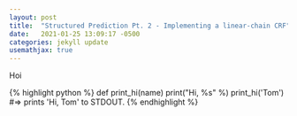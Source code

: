 ```yaml
---
layout: post
title:  "Structured Prediction Pt. 2 - Implementing a linear-chain CRF"
date:   2021-01-25 13:09:17 -0500
categories: jekyll update
usemathjax: true
---
```

<script src="https://cdn.mathjax.org/mathjax/latest/MathJax.js?config=TeX-AMS-MML_HTMLorMML" type="text/javascript"></script>

Hoi

{% highlight python %}
def print_hi(name)
  print("Hi, %s" %)
print_hi('Tom')
#=> prints 'Hi, Tom' to STDOUT.
{% endhighlight %}